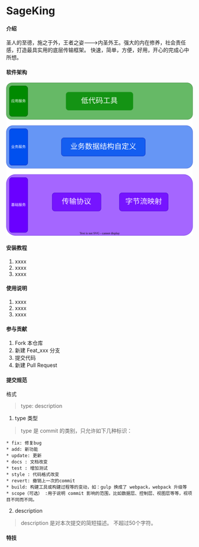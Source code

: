 # SageKing

#### 介绍
圣人的至德，施之于外，王者之姿--->内圣外王。强大的内在修养，社会责任感，打造最具实用的底层传输框架。
快速，简单，方便，好用，开心的完成心中所想。

#### 软件架构

![image](./image/软件架构.svg)

#### 安装教程

1.  xxxx
2.  xxxx
3.  xxxx

#### 使用说明

1.  xxxx
2.  xxxx
3.  xxxx

#### 参与贡献

1.  Fork 本仓库
2.  新建 Feat_xxx 分支
3.  提交代码
4.  新建 Pull Request

#### 提交规范
格式
> type: description

1. type 类型
> type 是 commit 的类别，只允许如下几种标识：

	* fix: 修复bug
	* add: 新功能
	* update: 更新
	* docs : 文档改变
	* test : 增加测试
	* style : 代码格式改变
	* revert: 撤销上一次的commit
	* build: 构建工具或构建过程等的变动，如：gulp 换成了 webpack，webpack 升级等
	* scope（可选） :用于说明 commit 影响的范围，比如数据层、控制层、视图层等等，视项目不同而不同。
2. description
> description 是对本次提交的简短描述。
不超过50个字符。

#### 特技